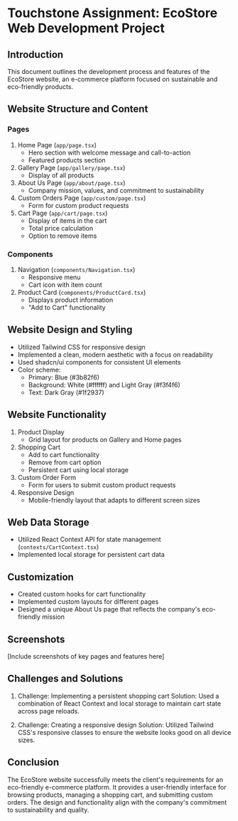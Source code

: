 # Touchstone Assignment: EcoStore Web Development Project

## Introduction
This document outlines the development process and features of the EcoStore website, an e-commerce platform focused on sustainable and eco-friendly products.

## Website Structure and Content

### Pages
1. Home Page (`app/page.tsx`)
   - Hero section with welcome message and call-to-action
   - Featured products section
2. Gallery Page (`app/gallery/page.tsx`)
   - Display of all products
3. About Us Page (`app/about/page.tsx`)
   - Company mission, values, and commitment to sustainability
4. Custom Orders Page (`app/custom/page.tsx`)
   - Form for custom product requests
5. Cart Page (`app/cart/page.tsx`)
   - Display of items in the cart
   - Total price calculation
   - Option to remove items

### Components
1. Navigation (`components/Navigation.tsx`)
   - Responsive menu
   - Cart icon with item count
2. Product Card (`components/ProductCard.tsx`)
   - Displays product information
   - "Add to Cart" functionality

## Website Design and Styling
- Utilized Tailwind CSS for responsive design
- Implemented a clean, modern aesthetic with a focus on readability
- Used shadcn/ui components for consistent UI elements
- Color scheme: 
  - Primary: Blue (#3b82f6)
  - Background: White (#ffffff) and Light Gray (#f3f4f6)
  - Text: Dark Gray (#1f2937)

## Website Functionality
1. Product Display
   - Grid layout for products on Gallery and Home pages
2. Shopping Cart
   - Add to cart functionality
   - Remove from cart option
   - Persistent cart using local storage
3. Custom Order Form
   - Form for users to submit custom product requests
4. Responsive Design
   - Mobile-friendly layout that adapts to different screen sizes

## Web Data Storage
- Utilized React Context API for state management (`contexts/CartContext.tsx`)
- Implemented local storage for persistent cart data

## Customization
- Created custom hooks for cart functionality
- Implemented custom layouts for different pages
- Designed a unique About Us page that reflects the company's eco-friendly mission

## Screenshots
[Include screenshots of key pages and features here]

## Challenges and Solutions
1. Challenge: Implementing a persistent shopping cart
   Solution: Used a combination of React Context and local storage to maintain cart state across page reloads.

2. Challenge: Creating a responsive design
   Solution: Utilized Tailwind CSS's responsive classes to ensure the website looks good on all device sizes.

## Conclusion
The EcoStore website successfully meets the client's requirements for an eco-friendly e-commerce platform. It provides a user-friendly interface for browsing products, managing a shopping cart, and submitting custom orders. The design and functionality align with the company's commitment to sustainability and quality.

